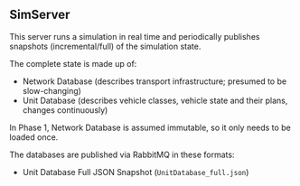 ## SimServer

This server runs a simulation in real time and periodically publishes snapshots (incremental/full) of the simulation state.

The complete state is made up of:

- Network Database (describes transport infrastructure; presumed to be slow-changing)
- Unit Database (describes vehicle classes, vehicle state and their plans, changes continuously)

In Phase 1, Network Database is assumed immutable, so it only needs to be loaded once.

The databases are published via RabbitMQ in these formats:
- Unit Database Full JSON Snapshot (`UnitDatabase_full.json`)
